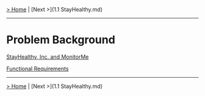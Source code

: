 [> Home](../README.md)  |  [Next >](1.1 StayHealthy.md)

---

# Problem Background

[StayHealthy, Inc. and MonitorMe](BusinessGoalsDriversAndRequirements.md)

[Functional Requirements](FunctionalRequirements.md)


------

[> Home](../README.md)  |  [Next >](1.1 StayHealthy.md)
